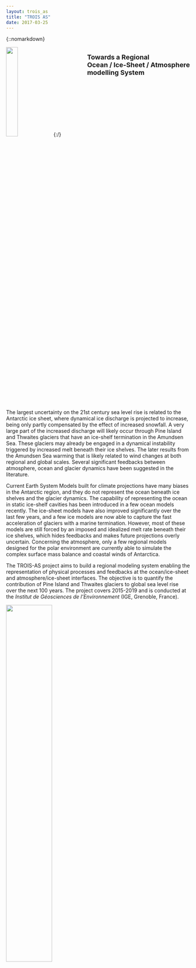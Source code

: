 ```yaml
---
layout: trois_as
title: "TROIS AS"
date: 2017-03-25
---
```


{::nomarkdown}
<div style="display:inline;text-align:left;">
<img src="{{site.url}}projects_dir/img/trois_as_original_text.png" width="25%" height="25%" border="0"/>
<div style="float:right"> 
<br> <b>
<font size="4">
Towards a Regional<br>
Ocean / Ice-Sheet / Atmosphere<br>
modelling System<br>
</b> <br> <br>
</font>
</div>
</div>
{:/}

The largest uncertainty on the 21st century sea level rise is related to the Antarctic ice sheet, where dynamical ice discharge is projected to increase, being only partly compensated by the effect of increased snowfall. A very large part of the increased discharge will likely occur through Pine Island and Thwaites glaciers that have an ice-shelf termination in the Amundsen Sea. These glaciers may already be engaged in a dynamical instability triggered by increased melt beneath their ice shelves. The later results from the Amundsen Sea warming that is likely related to wind changes at both regional and global scales. Several significant feedbacks between atmosphere, ocean and glacier dynamics have been suggested in the literature.

Current Earth System Models built for climate projections have many biases in the Antarctic region, and they do not represent the ocean beneath ice shelves and the glacier dynamics. The capability of representing the ocean in static ice-shelf cavities has been introduced in a few ocean models recently. The ice-sheet models have also improved significantly over the last few years, and a few ice models are now able to capture the fast acceleration of glaciers with a marine termination. However, most of these models are still forced by an imposed and idealized melt rate beneath their ice shelves, which hides feedbacks and makes future projections overly uncertain. Concerning the atmosphere, only a few regional models designed for the polar environment are currently able to simulate the complex surface mass balance and coastal winds of Antarctica.

The TROIS-AS project aims to build a regional modeling system enabling the representation of physical processes and feedbacks at the ocean/ice-sheet and atmosphere/ice-sheet interfaces. The objective is to quantify the contribution of Pine Island and Thwaites glaciers to global sea level rise over the next 100 years. The project covers 2015-2019 and is conducted at the *Institut de Géosciences de l’Environnement* (IGE, Grenoble, France).

<div>
<img src="{{site.url}}projects_dir/img/all_logos.jpg" width="50%" height="50%"/>
</div> 
